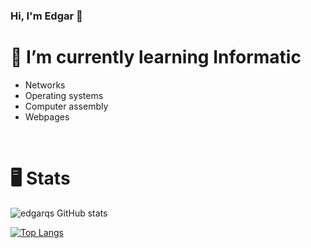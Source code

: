 ### Hi, I'm Edgar 👋

# 🌱 I’m currently learning Informatic
<ul>
  <li>Networks</li>
  <li>Operating systems</li>
  <li>Computer assembly</li>
  <li>Webpages</li>
</ul><br>


# 🖥 Stats
![edgarqs GitHub stats](https://github-readme-stats.vercel.app/api?username=edgarqs&show_icons=true&theme=onedark)
<!--[![Readme Card](https://github-readme-stats.vercel.app/api/pin/?username=edgarqs&repo=webpanelubuntu&show_owner=true)](https://github.com/edgarqs/webpanelubuntu)-->
[![Top Langs](https://github-readme-stats.vercel.app/api/top-langs/?username=edgarqs&layout=compact)](https://github.com/edgarqs/readme)


<!--https://github.com/anuraghazra/github-readme-stats#github-stats-card-->
